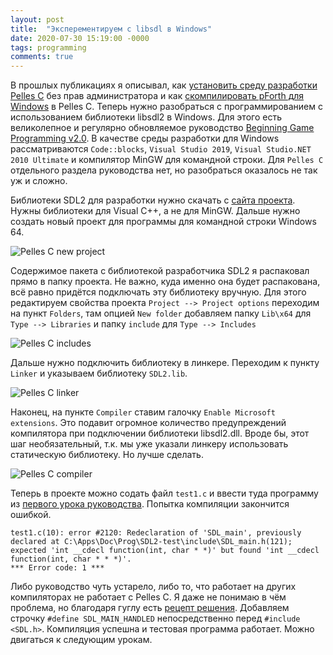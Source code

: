 ```yaml
---
layout: post
title:  "Эксперементируем с libsdl в Windows"
date: 2020-07-30 15:19:00 -0000
tags: programming
comments: true
---
```


В прошлых публикациях я описывал, как [установить среду разработки Pelles C](/blog/2020/pellesc-portable) без прав администратора и как [скомпилировать pForth для Windows](http://mnlist.ru/blog/2020/pforth-exercise) в Pelles C. Теперь нужно разобраться с программированием с использованием библиотеки libsdl2 в Windows. Для этого есть великолепное и регулярно обновляемое руководство [Beginning Game Programming v2.0](https://lazyfoo.net/tutorials/SDL/index.php). В качестве среды разработки для Windows рассматриваются `Code::blocks`, `Visual Studio 2019`, `Visual Studio.NET 2010 Ultimate` и компилятор MinGW для командной строки. Для `Pelles C` отдельного раздела руководства нет, но разобраться оказалось не так уж и сложно.

Библиотеки SDL2 для разработки нужно скачать с [сайта проекта](http://libsdl.org/download-2.0.php). Нужны библиотеки для Visual C++, а не для MinGW. Дальше нужно создать новый проект для программы для командной строки Windows 64. 

![Pelles C new project](https://res.cloudinary.com/dlqc5rp9l/image/upload/v1596084327/blog/pellesc-sdl2-new_k46yyn.png)

Содержимое пакета с библиотекой разработчика SDL2 я распаковал прямо в папку проекта. Не важно, куда именно она будет распакована, всё равно придётся подключать эту библиотеку вручную. Для этого редактируем свойства проекта `Project --> Project options` переходим на пункт `Folders`, там опцией `New folder` добавляем папку `Lib\x64` для `Type --> Libraries` и папку `include` для `Type --> Includes`

![Pelles C includes](https://res.cloudinary.com/dlqc5rp9l/image/upload/v1596084327/blog/pellesc-sdl2-includes_x3rebs.png)

Дальше нужно подключить библиотеку в линкере. Переходим к пункту `Linker` и указываем библиотеку `SDL2.lib`.

![Pelles C linker](https://res.cloudinary.com/dlqc5rp9l/image/upload/v1596084327/blog/pellesc-sdl2-linker_bs73fy.png)

Наконец, на пункте `Compiler` ставим галочку `Enable Microsoft extensions`. Это подавит огромное количество предупреждений компилятора при подключении библиотеки libsdl2.dll. Вроде бы, этот шаг необязательный, т.к. мы уже указали линкеру использовать статическую библиотеку. Но лучше сделать.

![Pelles C compiler](https://res.cloudinary.com/dlqc5rp9l/image/upload/v1596084327/blog/pellesc-sdl2-compiler_uf22xn.png)

Теперь в проекте можно содать файл `test1.c` и ввести туда программу из [первого урока руководства](https://lazyfoo.net/tutorials/SDL/01_hello_SDL/index2.php). Попытка компиляции закончится ошибкой. 

```
test1.c(10): error #2120: Redeclaration of 'SDL_main', previously declared at C:\Apps\Doc\Prog\SDL2-test\include\SDL_main.h(121); expected 'int __cdecl function(int, char * *)' but found 'int __cdecl function(int, char * * *)'.
*** Error code: 1 ***
```

Либо руководство чуть устарело, либо то, что работает на других компиляторах не работает с Pelles C. Я даже не понимаю в чём проблема, но благодаря гуглу есть [рецепт решения](https://stackoverflow.com/questions/37219760/bypassing-int-mainint-argc-char-argv-in-sdl2). Добавляем строчку `#define SDL_MAIN_HANDLED` непосредственно перед `#include <SDL.h>`. Компиляция успешна и тестовая программа работает. Можно двигаться к следующим урокам.
